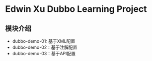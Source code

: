 # Edwin Xu Dubbo Learning Project

## 模块介绍
- dubbo-demo-01: 基于XML配置
- dubbo-demo-02：基于注解配置
- dubbo-demo-03：基于API配置

